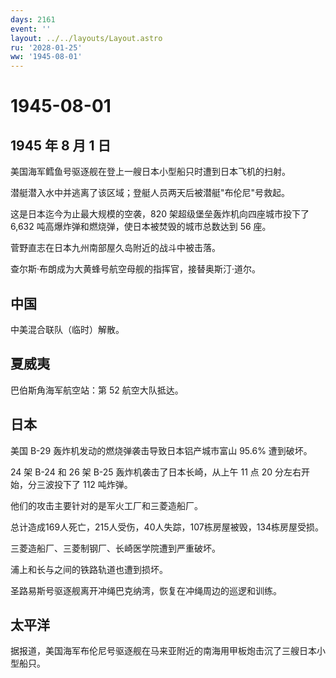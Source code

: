 ```yaml
---
days: 2161
event: ''
layout: ../../layouts/Layout.astro
ru: '2028-01-25'
ww: '1945-08-01'
---
```


# 1945-08-01

## 1945 年 8 月 1 日

美国海军鳕鱼号驱逐舰在登上一艘日本小型船只时遭到日本飞机的扫射。

潜艇潜入水中并逃离了该区域；登艇人员两天后被潜艇"布伦尼"号救起。

这是日本迄今为止最大规模的空袭，820 架超级堡垒轰炸机向四座城市投下了
6,632 吨高爆炸弹和燃烧弹，使日本被焚毁的城市总数达到 56 座。

菅野直志在日本九州南部屋久岛附近的战斗中被击落。

查尔斯·布朗成为大黄蜂号航空母舰的指挥官，接替奥斯汀·道尔。

## 中国

中美混合联队（临时）解散。

## 夏威夷

巴伯斯角海军航空站：第 52 航空大队抵达。

## 日本

美国 B-29 轰炸机发动的燃烧弹袭击导致日本铝产城市富山 95.6% 遭到破坏。

24 架 B-24 和 26 架 B-25 轰炸机袭击了日本长崎，从上午 11 点 20
分左右开始，分三波投下了 112 吨炸弹。

他们的攻击主要针对的是军火工厂和三菱造船厂。

总计造成169人死亡，215人受伤，40人失踪，107栋房屋被毁，134栋房屋受损。

三菱造船厂、三菱制钢厂、长崎医学院遭到严重破坏。

浦上和长与之间的铁路轨道也遭到损坏。

圣路易斯号驱逐舰离开冲绳巴克纳湾，恢复在冲绳周边的巡逻和训练。

## 太平洋

据报道，美国海军布伦尼号驱逐舰在马来亚附近的南海用甲板炮击沉了三艘日本小型船只。